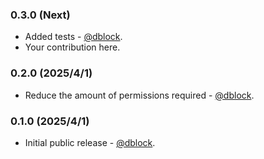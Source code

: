 ### 0.3.0 (Next)

* Added tests - [@dblock](https://github.com/dblock).
* Your contribution here.

### 0.2.0 (2025/4/1)

* Reduce the amount of permissions required - [@dblock](https://github.com/dblock).

### 0.1.0 (2025/4/1)

* Initial public release - [@dblock](https://github.com/dblock).
